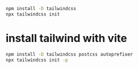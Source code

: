 
```sh
npm install -D tailwindcss
npx tailwindcss init
```

# install tailwind with vite
```sh
npm install -D tailwindcss postcss autoprefixer
npx tailwindcss init -p
```